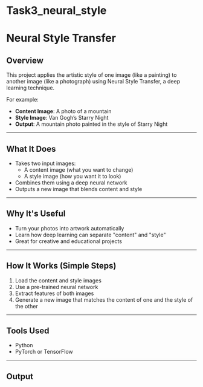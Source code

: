 # Task3_neural_style

#  Neural Style Transfer

##  Overview

This project applies the artistic style of one image (like a painting) to another image (like a photograph) using Neural Style Transfer, a deep learning technique.

For example:

- **Content Image**: A photo of a mountain
- **Style Image**: Van Gogh’s Starry Night
- **Output**: A mountain photo painted in the style of Starry Night

---

##  What It Does

- Takes two input images:
  - A content image (what you want to change)
  - A style image (how you want it to look)
- Combines them using a deep neural network
- Outputs a new image that blends content and style

---

## Why It's Useful

- Turn your photos into artwork automatically
- Learn how deep learning can separate "content" and "style"
- Great for creative and educational projects

---

## How It Works (Simple Steps)

1. Load the content and style images
2. Use a pre-trained neural network 
3. Extract features of both images
4. Generate a new image that matches the content of one and the style of the other

---

##  Tools Used

- Python 
- PyTorch or TensorFlow

---

Output 
---

